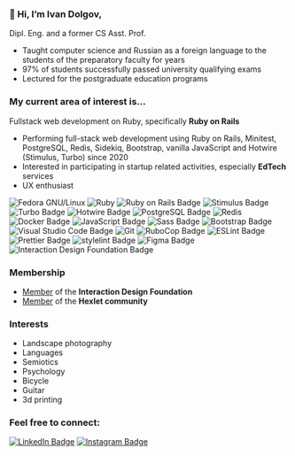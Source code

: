 ### 👋 Hi, I’m Ivan Dolgov,
Dipl. Eng. and a former CS Asst. Prof.

- Taught computer science and Russian as a foreign language to the students of the preparatory faculty for years
- 97% of students successfully passed university qualifying exams
- Lectured for the postgraduate education programs

### My current area of interest is...
Fullstack web development on Ruby, specifically **Ruby on Rails**

- Performing full-stack web development using Ruby on Rails, Minitest, PostgreSQL, Redis, Sidekiq, Bootstrap, vanilla JavaScript and Hotwire (Stimulus, Turbo) since 2020
- Interested in participating in startup related activities, especially **EdTech** services
- UX enthusiast

![Fedora GNU/Linux](https://img.shields.io/badge/Fedora-294172?style=for-the-badge&logo=fedora&logoColor=white)
![Ruby](https://img.shields.io/badge/Ruby-CC342D?style=for-the-badge&logo=ruby&logoColor=white)
![Ruby on Rails Badge](https://img.shields.io/badge/Ruby%20on%20Rails-C00?logo=rubyonrails&logoColor=fff&style=for-the-badge)
![Stimulus Badge](https://img.shields.io/badge/Stimulus-77E8B9?logo=stimulus&logoColor=000&style=for-the-badge)
![Turbo Badge](https://img.shields.io/badge/Turbo-5CD8E5?logo=turbo&logoColor=000&style=for-the-badge)
![Hotwire Badge](https://img.shields.io/badge/Hotwire-FFE801?logo=hotwire&logoColor=000&style=for-the-badge)
![PostgreSQL Badge](https://img.shields.io/badge/PostgreSQL-4169E1?logo=postgresql&logoColor=fff&style=for-the-badge)
![Redis](https://img.shields.io/badge/redis-%23DD0031.svg?&style=for-the-badge&logo=redis&logoColor=white)
![Docker Badge](https://img.shields.io/badge/Docker-2496ED?logo=docker&logoColor=fff&style=for-the-badge)
![JavaScript Badge](https://img.shields.io/badge/JavaScript-F7DF1E?logo=javascript&logoColor=000&style=for-the-badge)
![Sass Badge](https://img.shields.io/badge/Sass-C69?logo=sass&logoColor=fff&style=for-the-badge)
![Bootstrap Badge](https://img.shields.io/badge/Bootstrap-7952B3?logo=bootstrap&logoColor=fff&style=for-the-badge)
![Visual Studio Code Badge](https://img.shields.io/badge/Visual%20Studio%20Code-007ACC?logo=visualstudiocode&logoColor=fff&style=for-the-badge)
![Git](https://img.shields.io/badge/Git-F05032?style=for-the-badge&logo=git&logoColor=white)
![RuboCop Badge](https://img.shields.io/badge/RuboCop-000?logo=rubocop&logoColor=fff&style=for-the-badge)
![ESLint Badge](https://img.shields.io/badge/ESLint-4B32C3?logo=eslint&logoColor=fff&style=for-the-badge)
![Prettier Badge](https://img.shields.io/badge/Prettier-F7B93E?logo=prettier&logoColor=fff&style=for-the-badge)
![stylelint Badge](https://img.shields.io/badge/stylelint-263238?logo=stylelint&logoColor=fff&style=for-the-badge)
![Figma Badge](https://img.shields.io/badge/Figma-F24E1E?logo=figma&logoColor=fff&style=for-the-badge)
![Interaction Design Foundation Badge](https://img.shields.io/badge/Interaction%20Design%20Foundation-2B2B2B?logo=interactiondesignfoundation&logoColor=fff&style=for-the-badge)

### Membership
- [Member](https://www.interaction-design.org/members/ivan-dolgov/certificate/membership/mc_S2HtgzB0M) of the **Interaction Design Foundation**
- [Member](https://ru.hexlet.io/u/johanla0) of the **Hexlet community**

### Interests
- Landscape photography
- Languages
- Semiotics
- Psychology
- Bicycle
- Guitar
- 3d printing

### Feel free to connect:
[![LinkedIn Badge](https://img.shields.io/badge/LinkedIn-0A66C2?logo=linkedin&logoColor=fff&style=for-the-badge)](https://www.linkedin.com/in/ivandolgov1/)
[![Instagram Badge](https://img.shields.io/badge/Instagram-E4405F?logo=instagram&logoColor=fff&style=for-the-badge)](https://instagram.com/johanla0)
